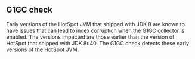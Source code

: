 ## G1GC check

Early versions of the HotSpot JVM that shipped with JDK 8 are known to have issues that can lead to index corruption when the G1GC collector is enabled. The versions impacted are those earlier than the version of HotSpot that shipped with JDK 8u40. The G1GC check detects these early versions of the HotSpot JVM.
